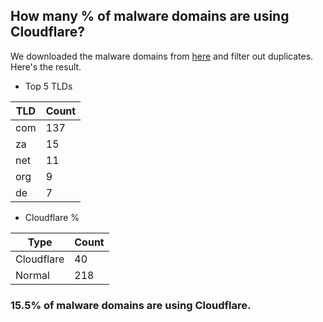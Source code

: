## How many % of malware domains are using Cloudflare?


We downloaded the malware domains from [here](https://urlhaus.abuse.ch) and filter out duplicates.
Here's the result.


[//]: # (start replacement)


- Top 5 TLDs

| TLD | Count |
| --- | --- |
| com | 137 |
| za | 15 |
| net | 11 |
| org | 9 |
| de | 7 |


- Cloudflare %

| Type | Count |
| --- | --- |
| Cloudflare | 40 |
| Normal | 218 |


### 15.5% of malware domains are using Cloudflare.
